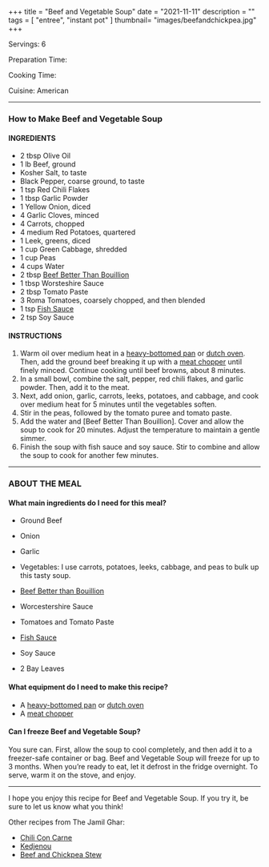 +++
title = "Beef and Vegetable Soup"
date = "2021-11-11"
description = ""
tags = [
    "entree",
    "instant pot"
]
thumbnail= "images/beefandchickpea.jpg"
+++

Servings: 6 <!--more-->

Preparation Time: 

Cooking Time:

Cuisine: American 

----

### How to Make Beef and Vegetable Soup 

#### INGREDIENTS 

* 2 tbsp Olive Oil 
* 1 lb Beef, ground 
* Kosher Salt, to taste 
* Black Pepper, coarse ground, to taste 
* 1 tsp Red Chili Flakes 
* 1 tbsp Garlic Powder 
* 1 Yellow Onion, diced 
* 4 Garlic Cloves, minced 
* 4 Carrots, chopped 
* 4 medium Red Potatoes, quartered 
* 1 Leek, greens, diced 
* 1 cup Green Cabbage, shredded 
* 1 cup Peas 
* 4 cups Water 
* 2 tbsp [Beef Better Than Bouillion](https://amzn.to/3Hbz6z0) 
* 1 tbsp Worsteshire Sauce 
* 2 tbsp Tomato Paste 
* 3 Roma Tomatoes, coarsely chopped, and then blended 
* 1 tsp [Fish Sauce](https://amzn.to/3opawlw)
* 2 tsp Soy Sauce 
  
#### INSTRUCTIONS

1. Warm oil over medium heat in a [heavy-bottomed pan](https://amzn.to/3HirFG8) or [dutch oven](https://amzn.to/3ol6U4e). Then, add the ground beef breaking it up with a [meat chopper](https://amzn.to/3HcA1zb) until finely minced. Continue cooking until beef browns, about 8 minutes.
2. In a small bowl, combine the salt, pepper, red chili flakes, and garlic powder. Then, add it to the meat. 
3. Next, add onion, garlic, carrots, leeks, potatoes, and cabbage, and cook over medium heat for 5 minutes until the vegetables soften. 
4. Stir in the peas, followed by the tomato puree and tomato paste. 
5. Add the water and [Beef Better Than Bouillion]. Cover and allow the soup to cook for 20 minutes. Adjust the temperature to maintain a gentle simmer. 
6. Finish the soup with fish sauce and soy sauce. Stir to combine and allow the soup to cook for another few minutes.

 ----

### ABOUT THE MEAL

#### What main ingredients do I need for this meal?

* Ground Beef 

* Onion 

* Garlic 

* Vegetables: I use carrots, potatoes, leeks, cabbage, and peas to bulk up this tasty soup. 

* [Beef Better than Bouillion](https://amzn.to/3Hbz6z0) 

* Worcestershire Sauce

* Tomatoes and Tomato Paste 

* [Fish Sauce](https://amzn.to/3opawlw)

* Soy Sauce 

* 2 Bay Leaves 

#### What equipment do I need to make this recipe?

* A [heavy-bottomed pan](https://amzn.to/3HirFG8) or [dutch oven](https://amzn.to/3ol6U4e) 
* A [meat chopper](https://amzn.to/3HcA1zb)

#### Can I freeze Beef and Vegetable Soup?

You sure can. First, allow the soup to cool completely, and then add it to a freezer-safe container or bag. Beef and Vegetable Soup will freeze for up to 3 months. When you’re ready to eat, let it defrost in the fridge overnight. To serve, warm it on the stove, and enjoy.

----

I hope you enjoy this recipe for Beef and Vegetable Soup. If you try it, be sure to let us know what you think!

Other recipes from The Jamil Ghar:

* [Chili Con Carne](https://www.jamilghar.com/recipe/chili_con_carne/)
* [Kedjenou](https://www.jamilghar.com/recipe/kedjenou/)
* [Beef and Chickpea Stew](https://www.jamilghar.com/recipe/beef_chickpea_stew/) 
